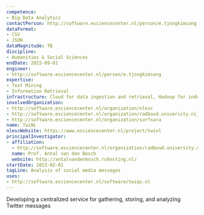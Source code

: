 ```yaml
---
competence:
- Big Data Analytics
contactPerson: http://software.esciencecenter.nl/person/e.tjongkimsang
dataFormat:
- CSV
- JSON
dataMagnitude: TB
discipline:
- Humanities & Social Sciences
endDate: 2015-09-01
engineer:
- http://software.esciencecenter.nl/person/e.tjongkimsang
expertise:
- Text Mining
- Information Retrieval
infrastructure: Cloud for data ingestion and retrieval, Hadoop for indexing and searching
involvedOrganization:
- http://software.esciencecenter.nl/organization/nlesc
- http://software.esciencecenter.nl/organization/radboud.university.nijmegen
- http://software.esciencecenter.nl/organization/surfsara
name: TwiNL
nlescWebsite: https://www.esciencecenter.nl/project/twinl
principalInvestigator:
- affiliation:
  - http://software.esciencecenter.nl/organization/radboud.university.nijmegen
  name: Prof. Antal van den Bosch
  website: http://antalvandenbosch.ruhosting.nl/
startDate: 2013-02-01
tagLine: Analysis of social media messages
uses:
- http://software.esciencecenter.nl/software/twiqs.nl
---
```

Developing a centralized service for gathering, storing, and analyzing Twitter messages
